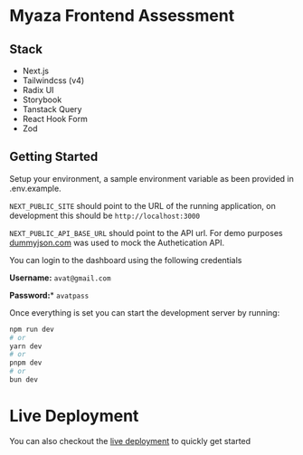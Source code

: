 # Myaza Frontend Assessment

## Stack

- Next.js
- Tailwindcss (v4)
- Radix UI
- Storybook
- Tanstack Query
- React Hook Form
- Zod

## Getting Started

Setup your environment, a sample environment variable as been provided in .env.example.

```NEXT_PUBLIC_SITE``` should point to the URL of the running application, on development this should be ```http://localhost:3000```

```NEXT_PUBLIC_API_BASE_URL``` should point to the API url. For demo purposes [dummyjson.com](https://https://dummyjson.com/) was used to mock the Authetication API.

You can login to the dashboard using the following credentials


**Username:** ```avat@gmail.com```

**Password:*** ```avatpass```

Once everything is set you can start the development server by running:

```bash
npm run dev
# or
yarn dev
# or
pnpm dev
# or
bun dev
```

# Live Deployment

You can also checkout the [live deployment](https://uifry-dashboard.vercel.app/auth/login) to quickly get started

